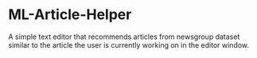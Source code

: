 # ML-Article-Helper
A simple text editor that recommends articles from newsgroup dataset similar to the article the user is currently working on in the editor window.
